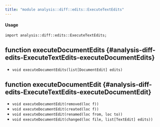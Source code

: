 ```yaml
---
title: "module analysis::diff::edits::ExecuteTextEdits"
---
```


#### Usage

`import analysis::diff::edits::ExecuteTextEdits;`


## function executeDocumentEdits {#analysis-diff-edits-ExecuteTextEdits-executeDocumentEdits}

* ``void executeDocumentEdits(list[DocumentEdit] edits)``

## function executeDocumentEdit {#analysis-diff-edits-ExecuteTextEdits-executeDocumentEdit}

* ``void executeDocumentEdit(removed(loc f))``
* ``void executeDocumentEdit(created(loc f))``
* ``void executeDocumentEdit(renamed(loc from, loc to))``
* ``void executeDocumentEdit(changed(loc file, list[TextEdit] edits))``

